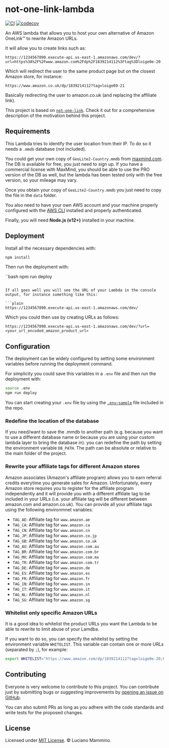 # not-one-link-lambda

[![CI](https://github.com/lmammino/not-one-link/workflows/CI/badge.svg)](https://github.com/lmammino/not-one-link/actions?query=workflow%3ACI)
[![codecov](https://codecov.io/gh/lmammino/not-one-link-lambda/branch/master/graph/badge.svg)](https://codecov.io/gh/lmammino/not-one-link-lambda)

An AWS lambda that allows you to host your own alternative of Amazon OneLink™️ to rewrite Amazon URLs.

It will allow you to create links such as:

```plain
https://1234567890.execute-api.us-east-1.amazonaws.com/dev/?url=https%3A%2F%2Fwww.amazon.com%2Fdp%2F1839214112%3Ftag%3Dloige0e-20
```

Which will redirect the user to the same product page but on the closest Amazon store, for instance:

```plain
https://www.amazon.co.uk/dp/1839214112?tag=loige09-21
```

Basically redirecting the user to amazon.co.uk (and replacing the affiliate link).


This project is based on [`not-one-link`](https://github.com/lmammino/not-one-link/). Check it out for a comprehensive description of the motivation behind this project.


## Requirements

This Lambda tries to identify the user location from their IP. To do so it needs a `.mmdb` database (not included).

You could get your own copy of `GeoLite2-Country.mmdb` from [maxmind.com](https://dev.maxmind.com/geoip/geoip2/geolite2/). The DB is available for free, you just need to sign up. If you have a commercial license with MaxMind, you should be able to use the PRO version of the DB as well, but the lambda has been tested only with the free version, so your mileage may vary.

Once you obtain your copy of `GeoLite2-Country.mmdb` you just need to copy the file in the `data` folder.

You also need to have your own AWS account and your machine properly configured with the [AWS CLI](https://aws.amazon.com/cli/) installed and properly authenticated.

Finally, you will need **Node.js (v12+)** installed in your machine.


## Deployment

Install all the necessary dependencies with:

```bash
npm install
```

Then run the deployment with:

``bash
npm run deploy
```

If all goes well you will see the URL of your Lambda in the console output, for instance something like this:

```plain
https://1234567890.execute-api.us-east-1.amazonaws.com/dev/
```

Which you could then use by creating URLs as follows:

```plain
https://1234567890.execute-api.us-east-1.amazonaws.com/dev/?url=<your_url_encoded_amazon_product_url>
```

## Configuration

The deployment can be widely configured by setting some environment variables before running the deployment command.

For simplicity you could save this variables in a `.env` file and then run the deployment with:

```bash
source .env
npm run deploy
```

You can start creating your `.env` file by using the [`.env~sample`](.env~sample) file included in the repo.


### Redefine the location of the database

If you need/want to save the .mmdb to another path (e.g. because you want to use a different database name or because you are using your custom lambda layer to bring the database in). you can redefine the path by setting the environment variable `DB_PATH`.
The path can be absolute or relative to the main folder of the project.


### Rewrite your affiliate tags for different Amazon stores

Amazon associates (Amazon's affiliate program) allows you to earn referral credits everytime you generate sales for Amazon. Unfortunately, every Amazon store requires you to register for the affiliate program independently and it will provide you with a different affiliate tag to be included in your URLs (i.e. your affiliate tag will be different between amazon.com and amazon.co.uk). You can provide all your affiliate tags using the following environmnet variables:

  - `TAG_AE`: Affiliate tag for `www.amazon.ae`
  - `TAG_CA`: Affiliate tag for `www.amazon.ca`
  - `TAG_CN`: Affiliate tag for `www.amazon.cn`
  - `TAG_JP`: Affiliate tag for `www.amazon.co.jp`
  - `TAG_GB`: Affiliate tag for `www.amazon.co.uk`
  - `TAG_AU`: Affiliate tag for `www.amazon.com.au`
  - `TAG_BR`: Affiliate tag for `www.amazon.com.br`
  - `TAG_MX`: Affiliate tag for `www.amazon.com.mx`
  - `TAG_TR`: Affiliate tag for `www.amazon.com.tr`
  - `TAG_DE`: Affiliate tag for `www.amazon.de`
  - `TAG_ES`: Affiliate tag for `www.amazon.es`
  - `TAG_FR`: Affiliate tag for `www.amazon.fr`
  - `TAG_IN`: Affiliate tag for `www.amazon.in`
  - `TAG_IT`: Affiliate tag for `www.amazon.it`
  - `TAG_NL`: Affiliate tag for `www.amazon.nl`
  - `TAG_SG`: Affiliate tag for `www.amazon.sg`


### Whitelist only specific Amazon URLs

It is a good idea to whitelist the product URLs you want the Lambda to be able to rewrite to limit abuse of your Lamdba.

If you want to do so, you can specify the whitelist by setting the environment variable `WHITELIST`. This variable can contain one or more URLs (separated by `;`), for example:

```bash
export WHITELIST="https://www.amazon.com/dp/1839214112?tag=loige0e-20;https://www.amazon.com/dp/B01D8HIIFU?tag=loige0e-20"
```


## Contributing

Everyone is very welcome to contribute to this project. You can contribute just by submitting bugs or
suggesting improvements by [opening an issue on GitHub](https://github.com/lmammino/not-one-link-lambda/issues).

You can also submit PRs as long as you adhere with the code standards and write tests for the proposed changes.

## License

Licensed under [MIT License](LICENSE). © Luciano Mammino.
